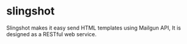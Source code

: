 # slingshot
Slingshot makes it easy send HTML templates using Mailgun API,  It is designed as a RESTful web service.
